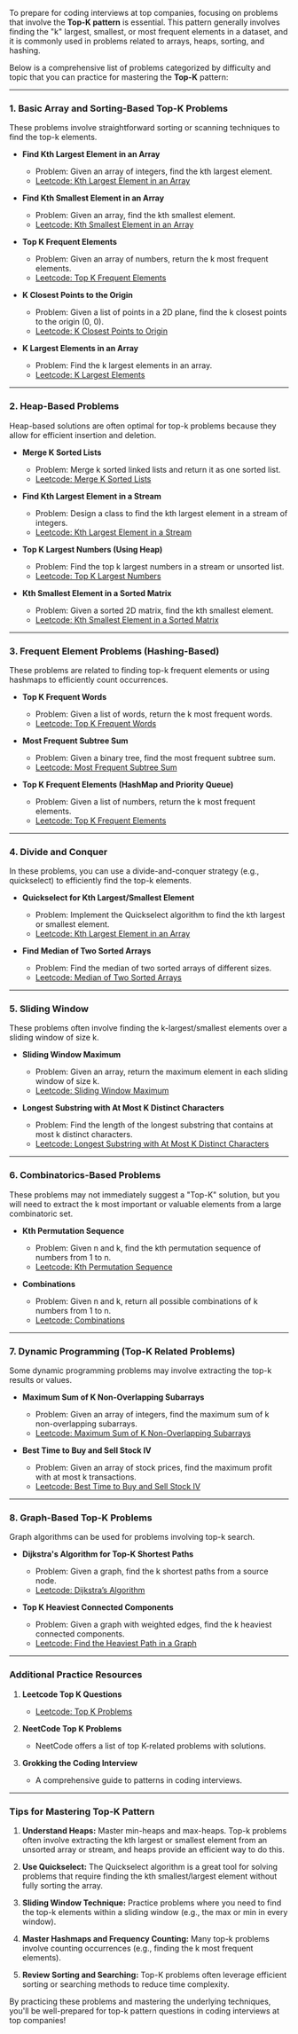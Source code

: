 To prepare for coding interviews at top companies, focusing on problems that involve the **Top-K pattern** is essential. This pattern generally involves finding the "k" largest, smallest, or most frequent elements in a dataset, and it is commonly used in problems related to arrays, heaps, sorting, and hashing.

Below is a comprehensive list of problems categorized by difficulty and topic that you can practice for mastering the **Top-K** pattern:

---

### **1. Basic Array and Sorting-Based Top-K Problems**
These problems involve straightforward sorting or scanning techniques to find the top-k elements.

- **Find Kth Largest Element in an Array**
  - Problem: Given an array of integers, find the kth largest element.
  - [Leetcode: Kth Largest Element in an Array](https://leetcode.com/problems/kth-largest-element-in-an-array/)
  
- **Find Kth Smallest Element in an Array**
  - Problem: Given an array, find the kth smallest element.
  - [Leetcode: Kth Smallest Element in an Array](https://leetcode.com/problems/kth-smallest-element-in-an-array/)
  
- **Top K Frequent Elements**
  - Problem: Given an array of numbers, return the k most frequent elements.
  - [Leetcode: Top K Frequent Elements](https://leetcode.com/problems/top-k-frequent-elements/)
  
- **K Closest Points to the Origin**
  - Problem: Given a list of points in a 2D plane, find the k closest points to the origin (0, 0).
  - [Leetcode: K Closest Points to Origin](https://leetcode.com/problems/k-closest-points-to-origin/)

- **K Largest Elements in an Array**
  - Problem: Find the k largest elements in an array.
  - [Leetcode: K Largest Elements](https://leetcode.com/problems/k-largest-elements-in-an-array/)

---

### **2. Heap-Based Problems**
Heap-based solutions are often optimal for top-k problems because they allow for efficient insertion and deletion.

- **Merge K Sorted Lists**
  - Problem: Merge k sorted linked lists and return it as one sorted list.
  - [Leetcode: Merge K Sorted Lists](https://leetcode.com/problems/merge-k-sorted-lists/)

- **Find Kth Largest Element in a Stream**
  - Problem: Design a class to find the kth largest element in a stream of integers.
  - [Leetcode: Kth Largest Element in a Stream](https://leetcode.com/problems/kth-largest-element-in-a-stream/)

- **Top K Largest Numbers (Using Heap)**
  - Problem: Find the top k largest numbers in a stream or unsorted list.
  - [Leetcode: Top K Largest Numbers](https://leetcode.com/problems/top-k-largest-numbers/)

- **Kth Smallest Element in a Sorted Matrix**
  - Problem: Given a sorted 2D matrix, find the kth smallest element.
  - [Leetcode: Kth Smallest Element in a Sorted Matrix](https://leetcode.com/problems/kth-smallest-element-in-a-sorted-matrix/)

---

### **3. Frequent Element Problems (Hashing-Based)**
These problems are related to finding top-k frequent elements or using hashmaps to efficiently count occurrences.

- **Top K Frequent Words**
  - Problem: Given a list of words, return the k most frequent words.
  - [Leetcode: Top K Frequent Words](https://leetcode.com/problems/top-k-frequent-words/)

- **Most Frequent Subtree Sum**
  - Problem: Given a binary tree, find the most frequent subtree sum.
  - [Leetcode: Most Frequent Subtree Sum](https://leetcode.com/problems/most-frequent-subtree-sum/)

- **Top K Frequent Elements (HashMap and Priority Queue)**
  - Problem: Given a list of numbers, return the k most frequent elements.
  - [Leetcode: Top K Frequent Elements](https://leetcode.com/problems/top-k-frequent-elements/)

---

### **4. Divide and Conquer**
In these problems, you can use a divide-and-conquer strategy (e.g., quickselect) to efficiently find the top-k elements.

- **Quickselect for Kth Largest/Smallest Element**
  - Problem: Implement the Quickselect algorithm to find the kth largest or smallest element.
  - [Leetcode: Kth Largest Element in an Array](https://leetcode.com/problems/kth-largest-element-in-an-array/)
  
- **Find Median of Two Sorted Arrays**
  - Problem: Find the median of two sorted arrays of different sizes.
  - [Leetcode: Median of Two Sorted Arrays](https://leetcode.com/problems/median-of-two-sorted-arrays/)

---

### **5. Sliding Window**
These problems often involve finding the k-largest/smallest elements over a sliding window of size k.

- **Sliding Window Maximum**
  - Problem: Given an array, return the maximum element in each sliding window of size k.
  - [Leetcode: Sliding Window Maximum](https://leetcode.com/problems/sliding-window-maximum/)

- **Longest Substring with At Most K Distinct Characters**
  - Problem: Find the length of the longest substring that contains at most k distinct characters.
  - [Leetcode: Longest Substring with At Most K Distinct Characters](https://leetcode.com/problems/longest-substring-with-at-most-k-distinct-characters/)

---

### **6. Combinatorics-Based Problems**
These problems may not immediately suggest a "Top-K" solution, but you will need to extract the k most important or valuable elements from a large combinatoric set.

- **Kth Permutation Sequence**
  - Problem: Given n and k, find the kth permutation sequence of numbers from 1 to n.
  - [Leetcode: Kth Permutation Sequence](https://leetcode.com/problems/kth-permutation-sequence/)

- **Combinations**
  - Problem: Given n and k, return all possible combinations of k numbers from 1 to n.
  - [Leetcode: Combinations](https://leetcode.com/problems/combinations/)

---

### **7. Dynamic Programming (Top-K Related Problems)**
Some dynamic programming problems may involve extracting the top-k results or values.

- **Maximum Sum of K Non-Overlapping Subarrays**
  - Problem: Given an array of integers, find the maximum sum of k non-overlapping subarrays.
  - [Leetcode: Maximum Sum of K Non-Overlapping Subarrays](https://leetcode.com/problems/maximum-sum-of-k-non-overlapping-subarrays/)

- **Best Time to Buy and Sell Stock IV**
  - Problem: Given an array of stock prices, find the maximum profit with at most k transactions.
  - [Leetcode: Best Time to Buy and Sell Stock IV](https://leetcode.com/problems/best-time-to-buy-and-sell-stock-iv/)

---

### **8. Graph-Based Top-K Problems**
Graph algorithms can be used for problems involving top-k search.

- **Dijkstra's Algorithm for Top-K Shortest Paths**
  - Problem: Given a graph, find the k shortest paths from a source node.
  - [Leetcode: Dijkstra’s Algorithm](https://leetcode.com/problems/network-delay-time/)

- **Top K Heaviest Connected Components**
  - Problem: Given a graph with weighted edges, find the k heaviest connected components.
  - [Leetcode: Find the Heaviest Path in a Graph](https://leetcode.com/problems/find-the-heaviest-path-in-a-graph/)

---

### **Additional Practice Resources**
1. **Leetcode Top K Questions**
   - [Leetcode: Top K Problems](https://leetcode.com/problemset/all/?topicSlugs=heap&difficulty=ALL&status=ALL)

2. **NeetCode Top K Problems**
   - NeetCode offers a list of top K-related problems with solutions.

3. **Grokking the Coding Interview**
   - A comprehensive guide to patterns in coding interviews.

---

### **Tips for Mastering Top-K Pattern**
1. **Understand Heaps:** Master min-heaps and max-heaps. Top-k problems often involve extracting the kth largest or smallest element from an unsorted array or stream, and heaps provide an efficient way to do this.
   
2. **Use Quickselect:** The Quickselect algorithm is a great tool for solving problems that require finding the kth smallest/largest element without fully sorting the array.

3. **Sliding Window Technique:** Practice problems where you need to find the top-k elements within a sliding window (e.g., the max or min in every window).

4. **Master Hashmaps and Frequency Counting:** Many top-k problems involve counting occurrences (e.g., finding the k most frequent elements).

5. **Review Sorting and Searching:** Top-K problems often leverage efficient sorting or searching methods to reduce time complexity.

By practicing these problems and mastering the underlying techniques, you'll be well-prepared for top-k pattern questions in coding interviews at top companies!
